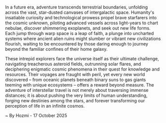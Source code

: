 
In a future era, adventure transcends terrestrial boundaries, unfolding across the vast, star-dusted canvases of intergalactic space. Humanity's insatiable curiosity and technological prowess propel brave starfarers into the cosmic unknown, piloting advanced vessels across light-years to chart nebulae, discover shimmering exoplanets, and seek out new life forms. Each jump through warp space is a leap of faith, a plunge into uncharted systems where ancient alien ruins might slumber or vibrant new civilizations flourish, waiting to be encountered by those daring enough to journey beyond the familiar confines of their home galaxy.

These intrepid explorers face the universe itself as their ultimate challenge, navigating treacherous asteroid fields, outrunning solar flares, and deciphering enigmatic cosmic phenomena in their quest for knowledge and resources. Their voyages are fraught with peril, yet every new world discovered – from oceanic planets beneath binary suns to gas giants teeming with unique ecosystems – offers a reward beyond measure. The adventure of interstellar travel is not merely about traversing immense distances; it is about pushing the very limits of human understanding, forging new destinies among the stars, and forever transforming our perception of life in an infinite cosmos.

~ By Hozmi - 17 October 2025

